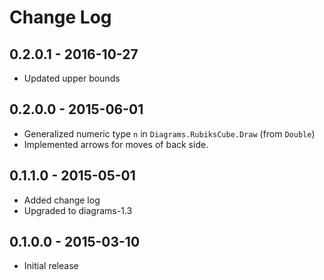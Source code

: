 # Change Log

## 0.2.0.1 - 2016-10-27

- Updated upper bounds

## 0.2.0.0 - 2015-06-01

- Generalized numeric type `n` in `Diagrams.RubiksCube.Draw` (from `Double`)
- Implemented arrows for moves of back side.

## 0.1.1.0 - 2015-05-01

- Added change log
- Upgraded to diagrams-1.3

## 0.1.0.0 - 2015-03-10

- Initial release
